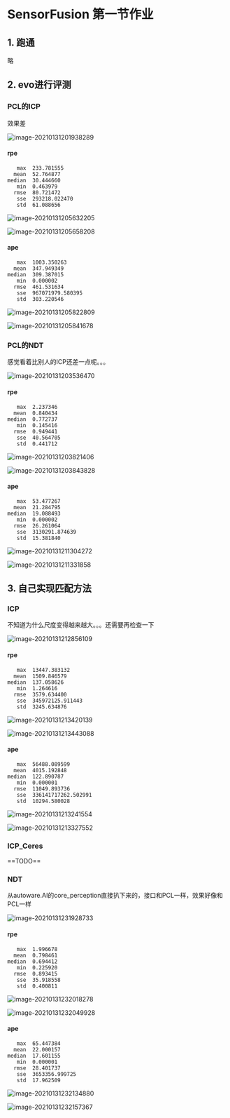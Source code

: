 # SensorFusion 第一节作业

## 1. 跑通

略

## 2. evo进行评测

### PCL的ICP

效果差

![image-20210131201938289](img/作业/image-20210131201938289.png)

#### rpe

       max	233.781555
      mean	52.764877
    median	30.444660
       min	0.463979
      rmse	80.721472
       sse	293218.022470
       std	61.088656
![image-20210131205632205](img/作业/image-20210131205632205.png)

![image-20210131205658208](img/作业/image-20210131205658208.png)

#### ape

       max	1003.350263
      mean	347.949349
    median	309.387015
       min	0.000002
      rmse	461.531634
       sse	967071979.580395
       std	303.220546
![image-20210131205822809](img/作业/image-20210131205822809.png)

![image-20210131205841678](img/作业/image-20210131205841678.png)



### PCL的NDT

感觉看着比别人的ICP还差一点呢。。。

![image-20210131203536470](img/作业/image-20210131203536470.png)

#### rpe

       max	2.237346
      mean	0.840434
    median	0.772737
       min	0.145416
      rmse	0.949441
       sse	40.564705
       std	0.441712
![image-20210131203821406](img/作业/image-20210131203821406.png)

![image-20210131203843828](img/作业/image-20210131203843828.png)

#### ape

       max	53.477267
      mean	21.284795
    median	19.088493
       min	0.000002
      rmse	26.261064
       sse	3130291.874639
       std	15.381840
![image-20210131211304272](img/作业/image-20210131211304272.png)

![image-20210131211331858](img/作业/image-20210131211331858.png)



## 3. 自己实现匹配方法

### ICP

不知道为什么尺度变得越来越大。。。还需要再检查一下

![image-20210131212856109](img/作业/image-20210131212856109.png)

#### rpe

       max	13447.383132
      mean	1509.846579
    median	137.058626
       min	1.264616
      rmse	3579.634400
       sse	345972125.911443
       std	3245.634876
![image-20210131213420139](img/作业/image-20210131213420139.png)

![image-20210131213443088](img/作业/image-20210131213443088.png)



#### ape

       max	56488.089599
      mean	4015.192848
    median	122.890787
       min	0.000001
      rmse	11049.893736
       sse	336141717262.502991
       std	10294.580028
![image-20210131213241554](img/作业/image-20210131213241554.png)

![image-20210131213327552](img/作业/image-20210131213327552.png)

### ICP_Ceres

==TODO==





### NDT

从autoware.AI的core_perception直接扒下来的，接口和PCL一样，效果好像和PCL一样

![image-20210131231928733](img/作业/image-20210131231928733.png)



#### rpe

       max	1.996678
      mean	0.798461
    median	0.694412
       min	0.225920
      rmse	0.893415
       sse	35.918558
       std	0.400811
![image-20210131232018278](img/作业/image-20210131232018278.png)

![image-20210131232049928](img/作业/image-20210131232049928.png)

#### ape 

       max	65.447384
      mean	22.000157
    median	17.601155
       min	0.000001
      rmse	28.401737
       sse	3653356.999725
       std	17.962509
![image-20210131232134880](img/作业/image-20210131232134880.png)

![image-20210131232157367](img/作业/image-20210131232157367.png)

